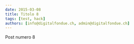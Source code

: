 ```yaml
---
date: 2015-03-08
title: Titolo 8
tags: [test, hack]
authors: [info@digitalfondue.ch, admin@digitalfondue.ch]
---
```

Post numero 8
